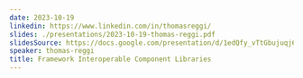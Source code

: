 ```yaml
---
date: 2023-10-19
linkedin: https://www.linkedin.com/in/thomasreggi/
slides: ./presentations/2023-10-19-thomas-reggi.pdf
slidesSource: https://docs.google.com/presentation/d/1edQfy_vTtGbujuqj6ViZ-ppwyrCqoAurF2o2GmgEMFw/edit?usp=sharing
speaker: thomas-reggi
title: Framework Interoperable Component Libraries
---
```

